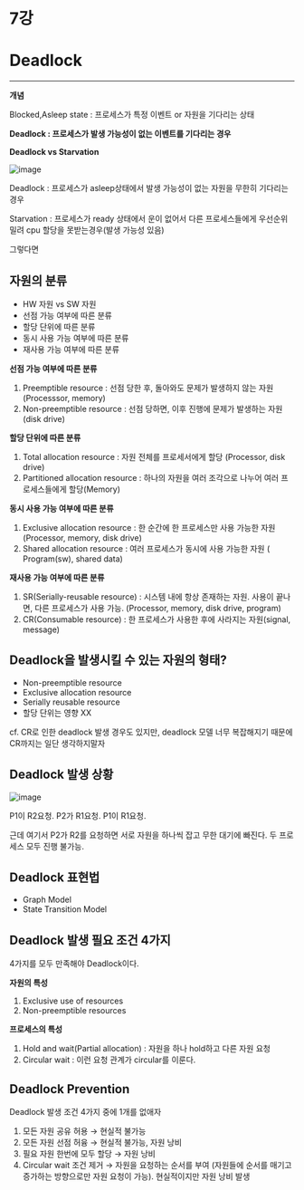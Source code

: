 # 7강

# Deadlock

---

**개념**

Blocked,Asleep state : 프로세스가 특정 이벤트 or 자원을 기다리는 상태

**Deadlock : 프로세스가 발생 가능성이 없는 이벤트를 기다리는 경우**

**Deadlock vs Starvation**

![image](https://github.com/SSAFY11thDaejeon7/cs_study/assets/138864974/30349d22-b2a5-4ace-b9e3-517388ec67b0)

Deadlock : 프로세스가 asleep상태에서 발생 가능성이 없는 자원을 무한히 기다리는 경우

Starvation : 프로세스가 ready 상태에서 운이 없어서 다른 프로세스들에게 우선순위 밀려 cpu 할당을 못받는경우(발생 가능성 있음)

그렇다면

## 자원의 분류

- HW 자원 vs SW 자원
- 선점 가능 여부에 따른 분류
- 할당 단위에 따른 분류
- 동시 사용 가능 여부에 따른 분류
- 재사용 가능 여부에 따른 분류

**선점 가능 여부에 따른 분류**

1. Preemptible resource : 선점 당한 후, 돌아와도 문제가 발생하지 않는 자원 (Processsor, memory)
2. Non-preemptible resource : 선점 당하면, 이후 진행에 문제가 발생하는 자원 (disk drive)

**할당 단위에 따른 분류**

1. Total allocation resource : 자원 전체를 프로세서에게 할당 (Processor, disk drive)
2. Partitioned allocation resource : 하나의 자원을 여러 조각으로 나누어 여러 프로세스들에게 할당(Memory)

**동시 사용 가능 여부에 따른 분류**

1. Exclusive allocation resource : 한 순간에 한 프로세스만 사용 가능한 자원 (Processor, memory, disk drive)
2. Shared allocation resource : 여러 프로세스가 동시에 사용 가능한 자원 ( Program(sw), shared data)

**재사용 가능 여부에 따른 분류**

1. SR(Serially-reusable resource) : 시스템 내에 항상 존재하는 자원. 사용이 끝나면, 다른 프로세스가 사용 가능. (Processor, memory, disk drive, program)
2. CR(Consumable resource) : 한 프로세스가 사용한 후에 사라지는 자원(signal, message)

## Deadlock을 발생시킬 수 있는 자원의 형태?

- Non-preemptible resource
- Exclusive allocation resource
- Serially reusable resource
- 할당 단위는 영향 XX

cf. CR로 인한 deadlock 발생 경우도 있지만, deadlock 모델 너무 복잡해지기 때문에 CR까지는 일단 생각하지말자

## Deadlock 발생 상황

![image](https://github.com/SSAFY11thDaejeon7/cs_study/assets/138864974/81fdd22a-2802-4d7f-aefb-2d631aad66c8)

P1이 R2요청. P2가 R1요청. P1이 R1요청.

근데 여기서 P2가 R2를 요청하면 서로 자원을 하나씩 잡고 무한 대기에 빠진다. 두 프로세스 모두 진행 불가능.

## Deadlock 표현법

- Graph Model
- State Transition Model

## Deadlock 발생 필요 조건 4가지

4가지를 모두 만족해야 Deadlock이다.

**자원의 특성**

1. Exclusive use of resources
2. Non-preemptible resources

**프로세스의 특성**

1. Hold and wait(Partial allocation) : 자원을 하나 hold하고 다른 자원 요청
2. Circular wait : 이런 요청 관계가 circular를 이룬다.

## Deadlock Prevention

Deadlock 발생 조건 4가지 중에 1개를 없애자

1. 모든 자원 공유 허용 → 현실적 불가능
2. 모든 자원 선점 허융 → 현실적 불가능, 자원 낭비
3. 필요 자원 한번에 모두 할당 → 자원 낭비
4. Circular wait 조건 제거 → 자원을 요청하는 순서를 부여 (자원들에 순서를 매기고 증가하는 방향으로만 자원 요청이 가능). 현실적이지만 자원 낭비 발생
